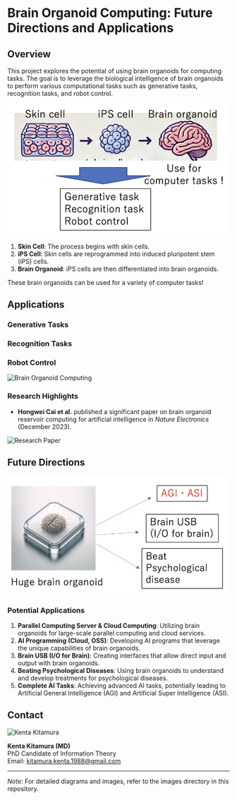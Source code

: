 # Brain Organoid Computing: Future Directions and Applications

## Overview

This project explores the potential of using brain organoids for computing tasks. The goal is to leverage the biological intelligence of brain organoids to perform various computational tasks such as generative tasks, recognition tasks, and robot control.

![Process Diagram](images/process_diagram.png)

1. **Skin Cell**: The process begins with skin cells.
2. **iPS Cell**: Skin cells are reprogrammed into induced pluripotent stem (iPS) cells.
3. **Brain Organoid**: iPS cells are then differentiated into brain organoids.

These brain organoids can be used for a variety of computer tasks!

## Applications

### Generative Tasks
### Recognition Tasks
### Robot Control

![Brain Organoid Computing](images/brain_organoid_computing.png)

### Research Highlights

- **Hongwei Cai et al.** published a significant paper on brain organoid reservoir computing for artificial intelligence in *Nature Electronics* (December 2023).

![Research Paper](images/research_paper.png)

## Future Directions

![Huge Brain Organoid](images/huge_brain_organoid.png)

### Potential Applications

1. **Parallel Computing Server & Cloud Computing**: Utilizing brain organoids for large-scale parallel computing and cloud services.
2. **AI Programming (Cloud, OSS)**: Developing AI programs that leverage the unique capabilities of brain organoids.
3. **Brain USB (I/O for Brain)**: Creating interfaces that allow direct input and output with brain organoids.
4. **Beating Psychological Diseases**: Using brain organoids to understand and develop treatments for psychological diseases.
5. **Complete AI Tasks**: Achieving advanced AI tasks, potentially leading to Artificial General Intelligence (AGI) and Artificial Super Intelligence (ASI).

## Contact

![Kenta Kitamura](images/kenta_kitamura.png)

**Kenta Kitamura (MD)**  
PhD Candidate of Information Theory  
Email: [kitamura.kenta.1988@gmail.com](mailto:kitamura.kenta.1988@gmail.com)

---

*Note*: For detailed diagrams and images, refer to the images directory in this repository.
